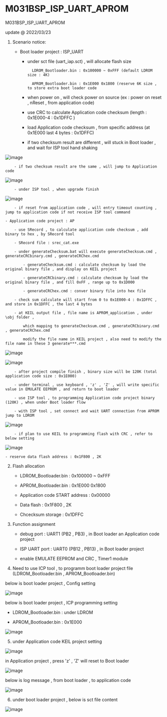 # M031BSP_ISP_UART_APROM
 M031BSP_ISP_UART_APROM

update @ 2022/03/23

1. Scenario notice:

	- Boot loader project : ISP_UART 
	
		- under sct file (uart_iap.sct) , will allocate flash size 
		
				LDROM_Bootloader.bin : 0x100000 ~ 0xFFF (default LDROM size : 4K)
			
				APROM_Bootloader.bin : 0x1E000 0x1800 (reserve 6K size , to store extra boot loader code 
	
		- when power on , will check power on source (ex : power on reset , nReset , from application code)
	
		- use CRC to calculate Application code checksum (length : 0x1E000-4 : 0x1DFFC )
		
		- load Application code checksum , from specific address (at 0x1E000 last 4 bytes : 0x1DFFC)
		
		- if two checksum result are different , will stuck in Boot loader , and wait for ISP tool hand shaking
		
![image](https://github.com/released/M031BSP_ISP_UART_APROM/blob/main/error_checksum_stay_in_boot_loader.jpg)		
		
		- if two checksum result are the same , will jump to Application code

![image](https://github.com/released/M031BSP_ISP_UART_APROM/blob/main/boot_from_LDROM_to_APROM.jpg)	

		- under ISP tool , when upgrade finish 
		
![image](https://github.com/released/M031BSP_ISP_UART_APROM/blob/main/LDROM_upgrade_finish.jpg)			

		- if reset from application code , will entry timeout counting , jump to application code if not receive ISP tool command		
	
	- Application code project : AP
	
		- use SRecord , to calculate application code checksum , add binary to hex , by SRecord tool
		
		- SRecord file : srec_cat.exe 

		- under generateChecksum.bat will execute generateChecksum.cmd , generateCRCbinary.cmd , generateCRChex.cmd
	
			- generateChecksum.cmd : calculate checksum by load the original binary file , and display on KEIL project
		
			- generateCRCbinary.cmd : calculate checksum by load the original binary file , and fill 0xFF , range up to 0x1D000
		
			- generateCRChex.cmd : conver binary file into hex file
		
		- check sum calculate will start from 0 to 0x1E000-4 : 0x1DFFC , and store in 0x1DFFC , the last 4 bytes 
		
		- at KEIL output file , file name is APROM_application , under \obj folder , 
	
			which mapping to generateChecksum.cmd , generateCRCbinary.cmd , generateCRChex.cmd
	
			modify the file name in KEIL project , also need to modify the file name in these 3 generate***.cmd

![image](https://github.com/released/M031BSP_ISP_UART_APROM/blob/main/APROM_KEIL_output_file.jpg)

![image](https://github.com/released/M031BSP_ISP_UART_APROM/blob/main/APROM_SRecord_cmd_file.jpg)
		
		- after project compile finish , binary size will be 120K (total application code size : 0x1E000)
		
		- under terminal , use keyboard , 'z' , 'Z' , will write specific value in EMULATE EEPROM , and return to boot loader
		
		- use ISP tool , to programming Application code project binary (120K) , when under Boot loader flow

		- with ISP tool , set connect and wait UART connection from APROM jump to LDROM

![image](https://github.com/released/M031BSP_ISP_UART_APROM/blob/main/ISP_connect.jpg)

		- if plan to use KEIL to programming flash with CRC , refer to below setting
		
![image](https://github.com/released/M031BSP_ISP_UART_APROM/blob/main/program_by_KEIL.jpg)	
		
	- reserve data flash address : 0x1F800 , 2K
	
2. Flash allocation

	- LDROM_Bootloader.bin : 0x100000 ~ 0xFFF
	
	- APROM_Bootloader.bin : 0x1E000 0x1800
	
	- Application code START address : 0x00000
	
	- Data flash : 0x1F800 , 2K
	
	- Chcecksum storage : 0x1DFFC

3. Function assignment

	- debug port : UART1 (PB2 , PB3) , in Boot loader an Application code project
	
	- ISP UART port : UART0 (PB12 , PB13) , in Boot loader project
	
	- enable EMULATE EEPROM and CRC , Timer1 module
	
4. Need to use ICP tool , to programm boot loader project file (LDROM_Bootloader.bin , APROM_Bootloader.bin)

below is boot loader project , Config setting 

![image](https://github.com/released/M031BSP_ISP_UART_APROM/blob/main/LDROM_ICP_config.jpg)

below is boot loader project , ICP programming setting 

- LDROM_Bootloader.bin : under LDROM

- APROM_Bootloader.bin : 0x1E000

![image](https://github.com/released/M031BSP_ISP_UART_APROM/blob/main/LDROM_ICP_update.jpg)

5. under Application code KEIL project setting 

![image](https://github.com/released/M031BSP_ISP_UART_APROM/blob/main/APROM_KEIL_checksum_calculate.jpg)

in Application project , press 'z' , 'Z' will reset to Boot loader 

![image](https://github.com/released/M031BSP_ISP_UART_APROM/blob/main/APROM_press_Z.jpg)

below is log message , from boot loader , to application code

![image](https://github.com/released/M031BSP_ISP_UART_APROM/blob/main/boot_from_LDROM_to_APROM.jpg)

6. under boot loader project , below is sct file content

![image](https://github.com/released/M031BSP_ISP_UART_APROM/blob/main/LDROM_KEIL_sct.jpg)


